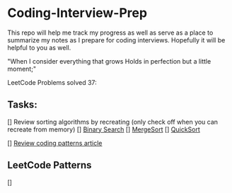 # Coding-Interview-Prep

This repo will help me track my progress as well as serve as a place to summarize my notes as I prepare for coding interviews. Hopefully it will be helpful
to you as well.

"When I consider everything that grows
Holds in perfection but a little moment;"

LeetCode Problems solved 37:

## Tasks:
[] Review sorting algorithms by recreating (only check off when you can recreate from memory)
  [] [Binary Search](https://www.youtube.com/watch?v=C2apEw9pgtw)
  [] [MergeSort](https://www.youtube.com/watch?v=mB5HXBb_HY8)
  [] [QuickSort](https://www.youtube.com/watch?v=7h1s2SojIRw)

[] [Review coding patterns article](https://hackernoon.com/14-patterns-to-ace-any-coding-interview-question-c5bb3357f6ed)



## LeetCode Patterns
[]

